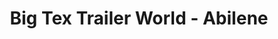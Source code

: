 ---
title: "Big Tex Trailer World - Abilene"
url: /abilene/big-tex-trailer-world-abilene/
shop: Autohaus
---
